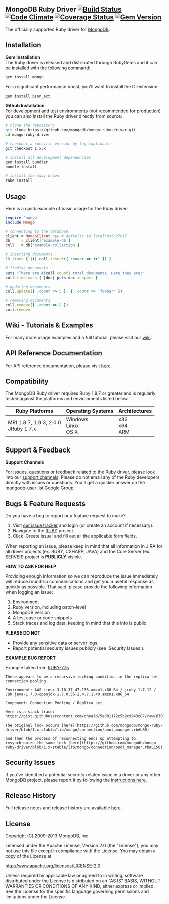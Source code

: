 MongoDB Ruby Driver [![Build Status][travis-img]][travis-url] [![Code Climate][codeclimate-img]][codeclimate-url] [![Coverage Status][coveralls-img]][coveralls-url] [![Gem Version][rubygems-img]][rubygems-url]
-----
The officially supported Ruby driver for [MongoDB](http://www.mongodb.org).

Installation
-----

**Gem Installation**<br>
The Ruby driver is released and distributed through RubyGems and it can be installed with the following command:

```bash
gem install mongo
```

For a significant performance boost, you'll want to install the C-extension:

```bash
gem install bson_ext
```

**Github Installation**<br>
For development and test environments (not recommended for production) you can also install the Ruby driver directly from source:

```bash
# clone the repository
git clone https://github.com/mongodb/mongo-ruby-driver.git
cd mongo-ruby-driver

# checkout a specific version by tag (optional)
git checkout 1.x.x

# install all development dependencies
gem install bundler
bundle install

# install the ruby driver
rake install
```

Usage
-----
Here is a quick example of basic usage for the Ruby driver:

```ruby
require 'mongo'
include Mongo

# connecting to the database
client = MongoClient.new # defaults to localhost:27017
db     = client['example-db']
coll   = db['example-collection']

# inserting documents
10.times { |i| coll.insert({ :count => i+1 }) }

# finding documents
puts "There are #{coll.count} total documents. Here they are:"
coll.find.each { |doc| puts doc.inspect }

# updating documents
coll.update({ :count => 5 }, { :count => 'foobar' })

# removing documents
coll.remove({ :count => 8 })
coll.remove
```

Wiki - Tutorials & Examples
-----
For many more usage examples and a full tutorial, please visit our [wiki](https://github.com/mongodb/mongo-ruby-driver/wiki).<br>

API Reference Documentation
-----
For API reference documentation, please visit [here](http://api.mongodb.org/ruby).

Compatibility
-----
The MongoDB Ruby driver requires Ruby 1.8.7 or greater and is regularly tested against the platforms and environments listed below.

Ruby Platforms | Operating Systems | Architectures
-------------- | ----------------- | -------------
MRI 1.8.7, 1.9.3, 2.0.0<br>JRuby 1.7.x | Windows<br>Linux<br>OS X | x86<br>x64<br>ARM

Support & Feedback
-----

**Support Channels**

For issues, questions or feedback related to the Ruby driver, please look into our [support channels](http://www.mongodb.org/about/support).
Please do not email any of the Ruby developers directly with issues or questions. You'll get a quicker answer on the [mongodb-user list](http://groups.google.com/group/mongodb-user) Google Group.

Bugs & Feature Requests
-----

Do you have a bug to report or a feature request to make?

1. Visit [our issue tracker](https://jira.mongodb.org) and login (or create an account if necessary).
2. Navigate to the [RUBY](https://jira.mongodb.org/browse/RUBY) project.
3. Click 'Create Issue' and fill out all the applicable form fields.

When reporting an issue, please keep in mind that all information in JIRA for all driver projects (ex. RUBY, CSHARP, JAVA) and the Core Server (ex. SERVER) project is **PUBLICLY** visible.

**HOW TO ASK FOR HELP**

Providing enough information so we can reproduce the issue immediately will reduce roundtrip communications and get you a useful response as quickly as possible.
That said, please provide the following information when logging an issue:

1. Environment
2. Ruby version, including patch-level
3. MongoDB version
4. A test case or code snippets
5. Stack traces and log data, keeping in mind that this info is public

**PLEASE DO NOT**

* Provide any sensitive data or server logs.
* Report potential security issues publicly (see 'Security Issues').

**EXAMPLE BUG REPORT**

Example taken from [RUBY-775](https://jira.mongodb.org/browse/RUBY-775)

```
There appears to be a recursive locking condition in the replica set connection pooling.

Environment: AWS Linux 3.10.37-47.135.amzn1.x86_64 / jruby-1.7.12 / JDK java-1.7.0-openjdk-1.7.0.55-2.4.7.1.40.amzn1.x86_64

Component: Connection Pooling / Replica set

Here is a stack trace:
https://gist.githubusercontent.com/cheald/5ed01172c5b2c9943c87/raw/63075158dac4c78c1775cac8bf84ba3b6537bc1e/gistfile1.txt

The original lock occurs [here](https://github.com/mongodb/mongo-ruby-driver/blob/1.x-stable/lib/mongo/connection/pool_manager.rb#L60)

and then the process of reconnecting ends up attempting to resynchronize the same lock [here](https://github.com/mongodb/mongo-ruby-driver/blob/1.x-stable/lib/mongo/connection/pool_manager.rb#L150)
```

Security Issues
-----

If you’ve identified a potential security related issue in a driver or any other MongoDB project, please report it by following the [instructions here](http://docs.mongodb.org/manual/tutorial/create-a-vulnerability-report).

Release History
-----

Full release notes and release history are available [here](https://github.com/mongodb/mongo-ruby-driver/releases).

License
-----

 Copyright (C) 2009-2013 MongoDB, Inc.

   Licensed under the Apache License, Version 2.0 (the "License");
   you may not use this file except in compliance with the License.
   You may obtain a copy of the License at

   http://www.apache.org/licenses/LICENSE-2.0

   Unless required by applicable law or agreed to in writing, software
   distributed under the License is distributed on an "AS IS" BASIS,
   WITHOUT WARRANTIES OR CONDITIONS OF ANY KIND, either express or implied.
   See the License for the specific language governing permissions and
   limitations under the License.

[rubygems-img]: https://badge.fury.io/rb/mongo.png
[rubygems-url]: http://badge.fury.io/rb/mongo
[travis-img]: https://secure.travis-ci.org/mongodb/mongo-ruby-driver.png?branch=1.x-stable
[travis-url]: http://travis-ci.org/mongodb/mongo-ruby-driver?branch=1.x-stable
[codeclimate-img]: https://codeclimate.com/github/mongodb/mongo-ruby-driver.png?branch=1.x-stable
[codeclimate-url]: https://codeclimate.com/github/mongodb/mongo-ruby-driver?branch=1.x-stable
[coveralls-img]: https://coveralls.io/repos/mongodb/mongo-ruby-driver/badge.png?branch=1.x-stable
[coveralls-url]: https://coveralls.io/r/mongodb/mongo-ruby-driver?branch=1.x-stable
